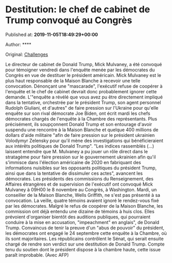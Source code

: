 
# Destitution: le chef de cabinet de Trump convoqué au Congrès

Published at: **2019-11-05T18:49:29+00:00**

Author: ****

Original: [Challenges](https://www.challenges.fr/monde/etats-unis/destitution-le-chef-de-cabinet-de-trump-convoque-au-congres_683294)

Le directeur de cabinet de Donald Trump, Mick Mulvaney, a été convoqué pour témoigner vendredi dans l'enquête menée par les démocrates du Congrès en vue de destituer le président américain. Mick Mulvaney est le plus haut responsable de la Maison Blanche à recevoir une telle convocation. Dénonçant une "mascarade", l'exécutif refuse de coopérer à l'enquête et le chef de cabinet devrait donc probablement ignorer cette demande.
L'"enquête a révélé que vous avez pu être directement impliqué dans la tentative, orchestrée par le président Trump, son agent personnel Rudolph Giuliani, et d'autres" de faire pression sur l'Ukraine pour qu'elle enquête sur son rival démocrate Joe Biden, ont écrit mardi les chefs démocrates chargés de l'enquête à la Chambre des représentants.
Plus précisément, ils soupçonnent Donald Trump et son entourage d'avoir suspendu une rencontre à la Maison Blanche et quelque 400 millions de dollars d'aide militaire "afin de faire pression sur le président ukrainien Volodymyr Zelensky pour qu'il mène des investigations qui bénéficieraient aux intérêts politiques de Donald Trump".
"Les indices rassemblés (...) laissent entendre que M. Mulvaney a pu jouer un rôle direct dans le stratagème pour faire pression sur le gouvernement ukrainien afin qu'il s'immisce dans l'élection américaine de 2020 en fabriquant des informations nuisibles sur les opposants politiques du président Trump, ainsi que dans la tentative de dissimuler ces actes", avancent les démocrates.
Les présidents des commissions du Renseignement, des Affaires étrangères et de supervision de l'exécutif ont convoqué Mick Mulvaney à 09H00 le 8 novembre au Congrès, à Washington. Mardi, un conseiller de la Maison Blanche, Wells Griffith, ne s'est pas présenté à sa convocation. La veille, quatre témoins avaient ignoré le rendez-vous fixé par les démocrates.
Malgré le refus de coopérer de la Maison Blanche, les commission ont déjà entendu une dizaine de témoins à huis clos. Elles prévoient d'organiser bientôt des auditions publiques, qui pourraient conduire à la mise en accusation, "impeachment" en anglais", de Donald Trump.
Convaincus de tenir la preuve d'un "abus de pouvoir" du président, les démocrates ont engagé le 24 septembre cette enquête à la Chambre, où ils sont majoritaires. Les républicains contrôlent le Sénat, qui serait ensuite chargé de rendre son verdict sur une destitution de Donald Trump.
Compte tenu du soutien dont le président dispose à la chambre haute, cette issue paraît improbable.
(Avec AFP)
